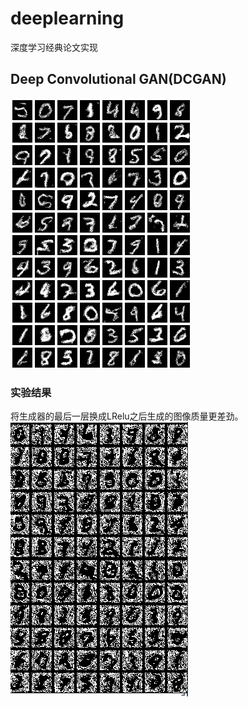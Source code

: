 # deeplearning
深度学习经典论文实现
## Deep Convolutional GAN(DCGAN)
![dcgan](https://github.com/chinoll/deeplearning/raw/master/imgs/dcgan.png)
### 实验结果
将生成器的最后一层换成LRelu之后生成的图像质量更差劲。
![dcgan_lrelu](https://github.com/chinoll/deeplearning/raw/master/imgs/dcgan_lrelu.png)